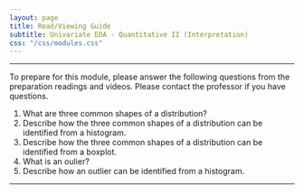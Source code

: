 ```yaml
---
layout: page
title: Read/Viewing Guide
subtitle: Univariate EDA - Quantitative II (Interpretation)
css: "/css/modules.css"
---
```


----

<div class="alert alert-warning">
To prepare for this module, please answer the following questions from the preparation readings and videos. Please contact the professor if you have questions.
</div>

1. What are three common shapes of a distribution?
1. Describe how the three common shapes of a distribution can be identified from a histogram.
1. Describe how the three common shapes of a distribution can be identified from a boxplot.
1. What is an oulier?
1. Describe how an outlier can be identified from a histogram.


----

